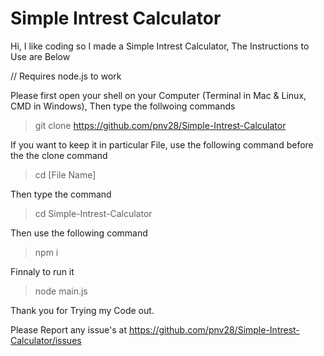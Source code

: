 # Simple Intrest Calculator
 
Hi, I like coding so I made a Simple Intrest Calculator, The Instructions to Use are Below

// Requires node.js to work

Please first open your shell on your Computer (Terminal in Mac & Linux, CMD in Windows), Then type the follwoing commands
>git clone https://github.com/pnv28/Simple-Intrest-Calculator

If you want to keep it in particular File, use the following command before the the clone command
>cd [File Name]

Then type the command
>cd Simple-Intrest-Calculator

Then use the following command
>npm i

Finnaly to run it 
>node main.js

Thank you for Trying my Code out.

Please Report any issue's at https://github.com/pnv28/Simple-Intrest-Calculator/issues
